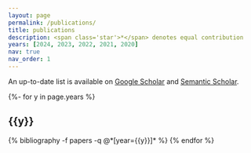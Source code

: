 ```yaml
---
layout: page
permalink: /publications/
title: publications
description: <span class='star'>*</span> denotes equal contribution
years: [2024, 2023, 2022, 2021, 2020]
nav: true
nav_order: 1
---
```


<!-- _pages/publications.md -->

An up-to-date list is available on [Google Scholar](https://scholar.google.com/citations?user=lNn2qGoAAAAJ) and [Semantic Scholar](https://www.semanticscholar.org/author/Jay-Gala/1992915388).

<div class="publications">

{%- for y in page.years %}

  <h2 class="year">{{y}}</h2>
  {% bibliography -f papers -q @*[year={{y}}]* %}
{% endfor %}

</div>
